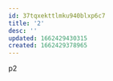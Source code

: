```yaml
---
id: 37tqxekttlmku940blxp6c7
title: '2'
desc: ''
updated: 1662429430315
created: 1662429378965
---
```

p2